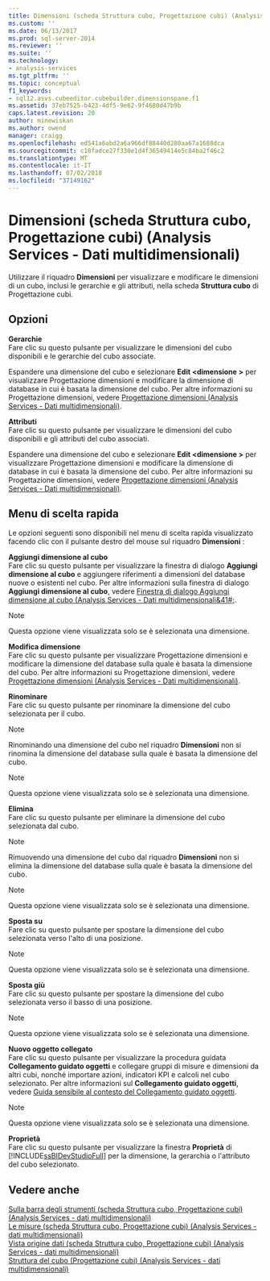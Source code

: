 ```yaml
---
title: Dimensioni (scheda Struttura cubo, Progettazione cubi) (Analysis Services - dati multidimensionali) | Microsoft Docs
ms.custom: ''
ms.date: 06/13/2017
ms.prod: sql-server-2014
ms.reviewer: ''
ms.suite: ''
ms.technology:
- analysis-services
ms.tgt_pltfrm: ''
ms.topic: conceptual
f1_keywords:
- sql12.asvs.cubeeditor.cubebuilder.dimensionspane.f1
ms.assetid: 37eb7525-b423-4df5-9e62-9f4680d47b9b
caps.latest.revision: 20
author: minewiskan
ms.author: owend
manager: craigg
ms.openlocfilehash: ed541a6abd2a6a966df88440d280aa67a1688dca
ms.sourcegitcommit: c18fadce27f330e1d4f36549414e5c84ba2f46c2
ms.translationtype: MT
ms.contentlocale: it-IT
ms.lasthandoff: 07/02/2018
ms.locfileid: "37149162"
---
```

# <a name="dimensions-cube-structure-tab-cube-designer-analysis-services---multidimensional-data"></a>Dimensioni (scheda Struttura cubo, Progettazione cubi) (Analysis Services - Dati multidimensionali)
  Utilizzare il riquadro **Dimensioni** per visualizzare e modificare le dimensioni di un cubo, inclusi le gerarchie e gli attributi, nella scheda **Struttura cubo** di Progettazione cubi.  
  
## <a name="options"></a>Opzioni  
 **Gerarchie**  
 Fare clic su questo pulsante per visualizzare le dimensioni del cubo disponibili e le gerarchie del cubo associate.  
  
 Espandere una dimensione del cubo e selezionare **Edit \<dimensione >** per visualizzare Progettazione dimensioni e modificare la dimensione di database in cui è basata la dimensione del cubo. Per altre informazioni su Progettazione dimensioni, vedere [Progettazione dimensioni &#40;Analysis Services - Dati multidimensionali&#41;](dimension-designer-analysis-services-multidimensional-data.md).  
  
 **Attributi**  
 Fare clic su questo pulsante per visualizzare le dimensioni del cubo disponibili e gli attributi del cubo associati.  
  
 Espandere una dimensione del cubo e selezionare **Edit \<dimensione >** per visualizzare Progettazione dimensioni e modificare la dimensione di database in cui è basata la dimensione del cubo. Per altre informazioni su Progettazione dimensioni, vedere [Progettazione dimensioni &#40;Analysis Services - Dati multidimensionali&#41;](dimension-designer-analysis-services-multidimensional-data.md).  
  
## <a name="context-menu"></a>Menu di scelta rapida  
 Le opzioni seguenti sono disponibili nel menu di scelta rapida visualizzato facendo clic con il pulsante destro del mouse sul riquadro **Dimensioni** :  
  
 **Aggiungi dimensione al cubo**  
 Fare clic su questo pulsante per visualizzare la finestra di dialogo **Aggiungi dimensione al cubo** e aggiungere riferimenti a dimensioni del database nuove o esistenti nel cubo. Per altre informazioni sulla finestra di dialogo **Aggiungi dimensione al cubo**, vedere [Finestra di dialogo Aggiungi dimensione al cubo &#40;Analysis Services - Dati multidimensionali&41#;](add-cube-dimension-dialog-box-analysis-services-multidimensional-data.md).  
  
> [!NOTE]  
>  Questa opzione viene visualizzata solo se è selezionata una dimensione.  
  
 **Modifica dimensione**  
 Fare clic su questo pulsante per visualizzare Progettazione dimensioni e modificare la dimensione del database sulla quale è basata la dimensione del cubo. Per altre informazioni su Progettazione dimensioni, vedere [Progettazione dimensioni &#40;Analysis Services - Dati multidimensionali&#41;](dimension-designer-analysis-services-multidimensional-data.md).  
  
 **Rinominare**  
 Fare clic su questo pulsante per rinominare la dimensione del cubo selezionata per il cubo.  
  
> [!NOTE]  
>  Rinominando una dimensione del cubo nel riquadro **Dimensioni** non si rinomina la dimensione del database sulla quale è basata la dimensione del cubo.  
  
> [!NOTE]  
>  Questa opzione viene visualizzata solo se è selezionata una dimensione.  
  
 **Elimina**  
 Fare clic su questo pulsante per eliminare la dimensione del cubo selezionata dal cubo.  
  
> [!NOTE]  
>  Rimuovendo una dimensione del cubo dal riquadro **Dimensioni** non si elimina la dimensione del database sulla quale è basata la dimensione del cubo.  
  
> [!NOTE]  
>  Questa opzione viene visualizzata solo se è selezionata una dimensione.  
  
 **Sposta su**  
 Fare clic su questo pulsante per spostare la dimensione del cubo selezionata verso l'alto di una posizione.  
  
> [!NOTE]  
>  Questa opzione viene visualizzata solo se è selezionata una dimensione.  
  
 **Sposta giù**  
 Fare clic su questo pulsante per spostare la dimensione del cubo selezionata verso il basso di una posizione.  
  
> [!NOTE]  
>  Questa opzione viene visualizzata solo se è selezionata una dimensione.  
  
 **Nuovo oggetto collegato**  
 Fare clic su questo pulsante per visualizzare la procedura guidata **Collegamento guidato oggetti** e collegare gruppi di misure e dimensioni da altri cubi, nonché importare azioni, indicatori KPI e calcoli nel cubo selezionato. Per altre informazioni sul **Collegamento guidato oggetti**, vedere [Guida sensibile al contesto del Collegamento guidato oggetti](linked-object-wizard-f1-help.md).  
  
> [!NOTE]  
>  Questa opzione viene visualizzata solo se è selezionata una dimensione.  
  
 **Proprietà**  
 Fare clic su questo pulsante per visualizzare la finestra **Proprietà** di [!INCLUDE[ssBIDevStudioFull](../includes/ssbidevstudiofull-md.md)] per la dimensione, la gerarchia o l'attributo del cubo selezionato.  
  
## <a name="see-also"></a>Vedere anche  
 [Sulla barra degli strumenti &#40;scheda Struttura cubo, Progettazione cubi&#41; &#40;Analysis Services - dati multidimensionali&#41;](toolbar-cube-structure-cube-designer-analysis-services-multidimensional-data.md)   
 [Le misure &#40;scheda Struttura cubo, Progettazione cubi&#41; &#40;Analysis Services - dati multidimensionali&#41;](measures-cube-structure-cube-designer-analysis-services-multidimensional-data.md)   
 [Vista origine dati &#40;scheda Struttura cubo, Progettazione cubi&#41; &#40;Analysis Services - dati multidimensionali&#41;](data-source-view-cube-designer-analysis-services-multidimensional-data.md)   
 [Struttura del cubo &#40;Progettazione cubi&#41; &#40;Analysis Services - dati multidimensionali&#41;](cube-structure-cube-designer-analysis-services-multidimensional-data.md)  
  
  
